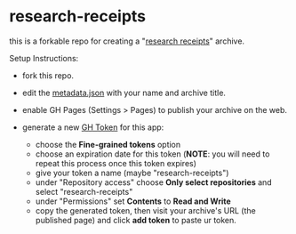 # research-receipts
this is a forkable repo for creating a "[research receipts](https://github.com/nbriz/show-ur-receipts)" archive.

Setup Instructions:

- fork this repo.
- edit the [metadata.json](metadata.json) with your name and archive title.
- enable GH Pages (Settings > Pages) to publish your archive on the web.

- generate a new [GH Token](https://github.com/settings/tokens) for this app:
  - choose the **Fine-grained tokens** option
  - choose an expiration date for this token (**NOTE**: you will need to repeat this process once this token expires)
  - give your token a name (maybe "research-receipts")
  - under "Repository access" choose **Only select repositories** and select "research-receipts"
  - under "Permissions" set **Contents** to **Read and Write**
  - copy the generated token, then visit your archive's URL (the published page) and click **add token** to paste ur token.
